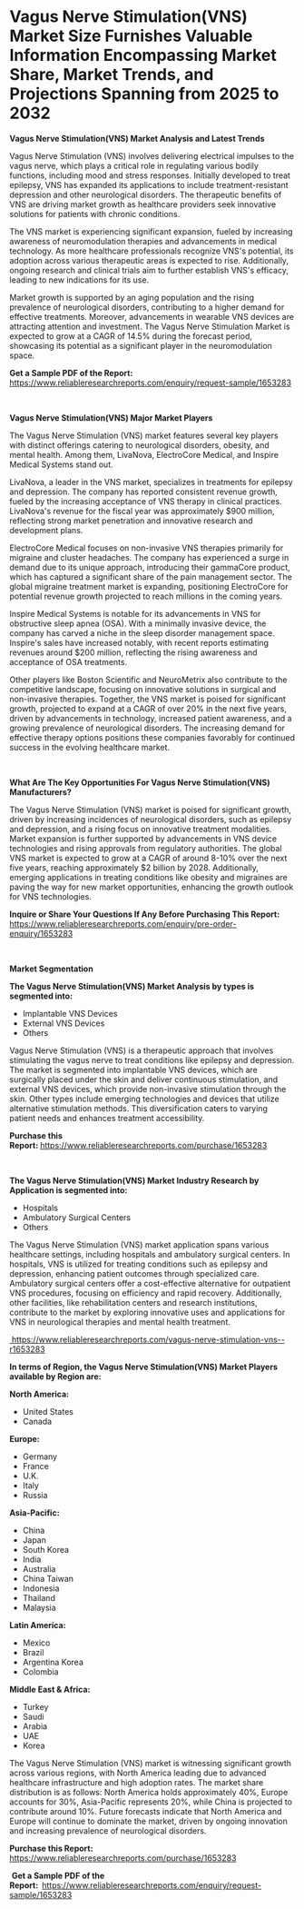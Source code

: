 <p><h1>Vagus Nerve Stimulation(VNS) Market Size Furnishes Valuable Information Encompassing Market Share, Market Trends, and Projections Spanning from 2025 to 2032</h1></p><p><strong>Vagus Nerve Stimulation(VNS) Market Analysis and Latest Trends</strong></p>
<p><p>Vagus Nerve Stimulation (VNS) involves delivering electrical impulses to the vagus nerve, which plays a critical role in regulating various bodily functions, including mood and stress responses. Initially developed to treat epilepsy, VNS has expanded its applications to include treatment-resistant depression and other neurological disorders. The therapeutic benefits of VNS are driving market growth as healthcare providers seek innovative solutions for patients with chronic conditions.</p><p>The VNS market is experiencing significant expansion, fueled by increasing awareness of neuromodulation therapies and advancements in medical technology. As more healthcare professionals recognize VNS's potential, its adoption across various therapeutic areas is expected to rise. Additionally, ongoing research and clinical trials aim to further establish VNS's efficacy, leading to new indications for its use.</p><p>Market growth is supported by an aging population and the rising prevalence of neurological disorders, contributing to a higher demand for effective treatments. Moreover, advancements in wearable VNS devices are attracting attention and investment. The Vagus Nerve Stimulation Market is expected to grow at a CAGR of 14.5% during the forecast period, showcasing its potential as a significant player in the neuromodulation space.</p></p>
<p><strong>Get a Sample PDF of the Report:&nbsp;</strong> <a href="https://www.reliableresearchreports.com/enquiry/request-sample/1653283?utm_campaign=41&utm_medium=2&utm_source=Github&utm_content=ia&utm_term=14042025&utm_id=vagus-nerve-stimulationvns">https://www.reliableresearchreports.com/enquiry/request-sample/1653283</a></p>
<p>&nbsp;</p>
<p><strong>Vagus Nerve Stimulation(VNS) Major Market Players</strong></p>
<p><p>The Vagus Nerve Stimulation (VNS) market features several key players with distinct offerings catering to neurological disorders, obesity, and mental health. Among them, LivaNova, ElectroCore Medical, and Inspire Medical Systems stand out.</p><p>LivaNova, a leader in the VNS market, specializes in treatments for epilepsy and depression. The company has reported consistent revenue growth, fueled by the increasing acceptance of VNS therapy in clinical practices. LivaNova's revenue for the fiscal year was approximately $900 million, reflecting strong market penetration and innovative research and development plans.</p><p>ElectroCore Medical focuses on non-invasive VNS therapies primarily for migraine and cluster headaches. The company has experienced a surge in demand due to its unique approach, introducing their gammaCore product, which has captured a significant share of the pain management sector. The global migraine treatment market is expanding, positioning ElectroCore for potential revenue growth projected to reach millions in the coming years.</p><p>Inspire Medical Systems is notable for its advancements in VNS for obstructive sleep apnea (OSA). With a minimally invasive device, the company has carved a niche in the sleep disorder management space. Inspire's sales have increased notably, with recent reports estimating revenues around $200 million, reflecting the rising awareness and acceptance of OSA treatments.</p><p>Other players like Boston Scientific and NeuroMetrix also contribute to the competitive landscape, focusing on innovative solutions in surgical and non-invasive therapies. Together, the VNS market is poised for significant growth, projected to expand at a CAGR of over 20% in the next five years, driven by advancements in technology, increased patient awareness, and a growing prevalence of neurological disorders. The increasing demand for effective therapy options positions these companies favorably for continued success in the evolving healthcare market.</p></p>
<p>&nbsp;</p>
<p><strong>What Are The Key Opportunities For Vagus Nerve Stimulation(VNS) Manufacturers?</strong></p>
<p><p>The Vagus Nerve Stimulation (VNS) market is poised for significant growth, driven by increasing incidences of neurological disorders, such as epilepsy and depression, and a rising focus on innovative treatment modalities. Market expansion is further supported by advancements in VNS device technologies and rising approvals from regulatory authorities. The global VNS market is expected to grow at a CAGR of around 8-10% over the next five years, reaching approximately $2 billion by 2028. Additionally, emerging applications in treating conditions like obesity and migraines are paving the way for new market opportunities, enhancing the growth outlook for VNS technologies.</p></p>
<p><strong>Inquire or Share Your Questions If Any Before Purchasing This Report:</strong> <a href="https://www.reliableresearchreports.com/enquiry/pre-order-enquiry/1653283?utm_campaign=41&utm_medium=2&utm_source=Github&utm_content=ia&utm_term=14042025&utm_id=vagus-nerve-stimulationvns">https://www.reliableresearchreports.com/enquiry/pre-order-enquiry/1653283</a></p>
<p>&nbsp;</p>
<p><strong>Market Segmentation</strong></p>
<p><strong>The Vagus Nerve Stimulation(VNS) Market Analysis by types is segmented into:</strong></p>
<p><ul><li>Implantable VNS Devices</li><li>External VNS Devices</li><li>Others</li></ul></p>
<p><p>Vagus Nerve Stimulation (VNS) is a therapeutic approach that involves stimulating the vagus nerve to treat conditions like epilepsy and depression. The market is segmented into implantable VNS devices, which are surgically placed under the skin and deliver continuous stimulation, and external VNS devices, which provide non-invasive stimulation through the skin. Other types include emerging technologies and devices that utilize alternative stimulation methods. This diversification caters to varying patient needs and enhances treatment accessibility.</p></p>
<p><strong>Purchase this Report:&nbsp;</strong><a href="https://www.reliableresearchreports.com/purchase/1653283?utm_campaign=41&utm_medium=2&utm_source=Github&utm_content=ia&utm_term=14042025&utm_id=vagus-nerve-stimulationvns">https://www.reliableresearchreports.com/purchase/1653283</a></p>
<p>&nbsp;</p>
<p><strong>The Vagus Nerve Stimulation(VNS) Market Industry Research by Application is segmented into:</strong></p>
<p><ul><li>Hospitals</li><li>Ambulatory Surgical Centers</li><li>Others</li></ul></p>
<p><p>The Vagus Nerve Stimulation (VNS) market application spans various healthcare settings, including hospitals and ambulatory surgical centers. In hospitals, VNS is utilized for treating conditions such as epilepsy and depression, enhancing patient outcomes through specialized care. Ambulatory surgical centers offer a cost-effective alternative for outpatient VNS procedures, focusing on efficiency and rapid recovery. Additionally, other facilities, like rehabilitation centers and research institutions, contribute to the market by exploring innovative uses and applications for VNS in neurological therapies and mental health treatment.</p></p>
<p><a href="https://www.reliableresearchreports.com/vagus-nerve-stimulation-vns--r1653283?utm_campaign=41&utm_medium=2&utm_source=Github&utm_content=ia&utm_term=14042025&utm_id=vagus-nerve-stimulationvns">&nbsp;https://www.reliableresearchreports.com/vagus-nerve-stimulation-vns--r1653283</a></p>
<p><strong>In terms of Region, the Vagus Nerve Stimulation(VNS) Market Players available by Region are:</strong></p>
<p>
    <p> <strong> North America: </strong>
        <ul>
            <li>United States</li>
            <li>Canada</li>
        </ul>
        </p> 
    <p> <strong> Europe: </strong>
        <ul>
            <li>Germany</li>
            <li>France</li>
            <li>U.K.</li>
            <li>Italy</li>
            <li>Russia</li>
        </ul>
        </p> 
    <p> <strong> Asia-Pacific: </strong>
        <ul>
            <li>China</li>
            <li>Japan</li>
            <li>South Korea</li>
            <li>India</li>
            <li>Australia</li>
            <li>China Taiwan</li>
            <li>Indonesia</li>
            <li>Thailand</li>
            <li>Malaysia</li>
        </ul>
        </p> 
    <p> <strong> Latin America: </strong>
        <ul>
            <li>Mexico</li>
            <li>Brazil</li>
            <li>Argentina Korea</li>
            <li>Colombia</li>
        </ul>
        </p> 
    <p> <strong> Middle East & Africa: </strong>
        <ul>
            <li>Turkey</li>
            <li>Saudi</li>
            <li>Arabia</li>
            <li>UAE</li>
            <li>Korea</li>
        </ul>
    </p>
    </p>
<p><p>The Vagus Nerve Stimulation (VNS) market is witnessing significant growth across various regions, with North America leading due to advanced healthcare infrastructure and high adoption rates. The market share distribution is as follows: North America holds approximately 40%, Europe accounts for 30%, Asia-Pacific represents 20%, while China is projected to contribute around 10%. Future forecasts indicate that North America and Europe will continue to dominate the market, driven by ongoing innovation and increasing prevalence of neurological disorders.</p></p>
<p><strong>Purchase this Report: </strong><a href="https://www.reliableresearchreports.com/purchase/1653283?utm_campaign=41&utm_medium=2&utm_source=Github&utm_content=ia&utm_term=14042025&utm_id=vagus-nerve-stimulationvns">https://www.reliableresearchreports.com/purchase/1653283</a></p>
<p>&nbsp;<strong>Get a Sample PDF of the Report:&nbsp;&nbsp;</strong><a href="https://www.reliableresearchreports.com/enquiry/request-sample/1653283?utm_campaign=41&utm_medium=2&utm_source=Github&utm_content=ia&utm_term=14042025&utm_id=vagus-nerve-stimulationvns">https://www.reliableresearchreports.com/enquiry/request-sample/1653283</a></p>
<p><strong></strong></p>
<p><p></p><p></p><p></p></p>